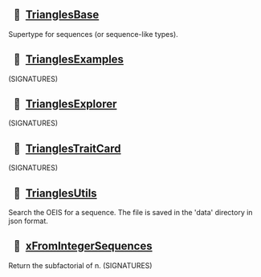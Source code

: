 
##   🔶  [TrianglesBase](https://github.com/OpenLibMathSeq/IntegerTriangles.jl/blob/master/src/TrianglesBase.jl)

Supertype for sequences (or sequence-like types).

##   🔶  [TrianglesExamples](https://github.com/OpenLibMathSeq/IntegerTriangles.jl/blob/master/src/TrianglesExamples.jl)

(SIGNATURES)

##   🔶  [TrianglesExplorer](https://github.com/OpenLibMathSeq/IntegerTriangles.jl/blob/master/src/TrianglesExplorer.jl)

(SIGNATURES)

##   🔶  [TrianglesTraitCard](https://github.com/OpenLibMathSeq/IntegerTriangles.jl/blob/master/src/TrianglesTraitCard.jl)

(SIGNATURES)

##   🔶  [TrianglesUtils](https://github.com/OpenLibMathSeq/IntegerTriangles.jl/blob/master/src/TrianglesUtils.jl)

Search the OEIS for a sequence. The file is saved in the 'data' directory in json format.

##   🔶  [xFromIntegerSequences](https://github.com/OpenLibMathSeq/IntegerTriangles.jl/blob/master/src/xFromIntegerSequences.jl)

Return the subfactorial of n.
(SIGNATURES)
